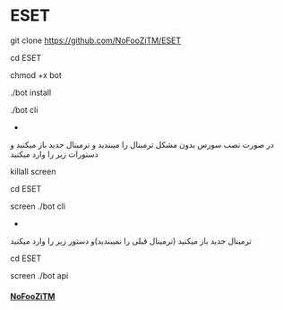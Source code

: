 # ESET
git clone https://github.com/NoFooZiTM/ESET

cd ESET

chmod +x bot

./bot install

./bot cli

-

در صورت نصب سورس بدون مشکل ترمینال را میبندید و ترمینال جدید باز میکنید و دستورات زیر  را وارد میکنید

killall screen

cd ESET

screen ./bot cli
 
 -
 
ترمینال جدید باز میکنید (ترمینال قبلی را نمیبندید)و دستور زیر را وارد میکنید

cd ESET

screen ./bot api

#### [NoFooZiTM](https://t.me/joinchat/AAAAAFCNKWyjPTeqG6Nv7Q)

